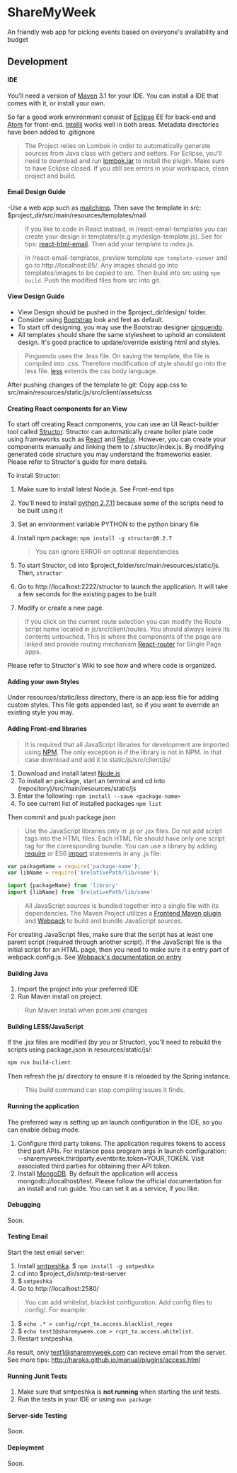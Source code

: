 # ShareMyWeek
An friendly web app for picking events based on everyone's availability and budget

## Development

#### IDE

You'll need a version of [Maven] 3.1 for your IDE. You can install a IDE that comes with it, or install your own.

So far a good work environment consist of [Eclipse] EE for back-end and [Atom] for front-end. [Intellij] works well in both areas.
Metadata directories have been added to .gitignore

> The Project relies on Lombok in order to automatically generate sources from Java class with getters and setters. For Eclipse, you'll need to download and run [lombok.jar] to install the plugin. Make sure to have Eclipse closed. If you still see errors in your workspace, clean project and build.

#### Email Design Guide

-Use a web app such as [mailchimp]. Then save the template in src: $project_dir/src/main/resources/templates/mail

>If you like to code in React instead, in /react-email-templates you can create your design in
templates/(e.g mydesign-template.js). See for tips: [react-html-email]. Then add your template to index.js.

>In /react-email-templates, preview template ```npm template-viewer``` and go to http://localhost:85/. Any images should go into templates/images to be copied to src. Then build into src using ```npm build```. Push the modified files from src into git.

#### View Design Guide

- View Design should be pushed in the $project_dir/design/ folder.
- Consider using [Bootstrap] look and feel as default.
- To start off designing, you may use the Bootstrap designer [pinguendo].
- All templates should share the same stylesheet to uphold an consistent design. It's good practice to update/override existing html and styles.

> Pinguendo uses the .less file. On saving the template, the file is compiled into .css. Therefore modification of style should go into the less file. [less] extends the css body language.

After pushing changes of the template to git: Copy app.css to src/main/resources/static/js/src/client/assets/css

#### Creating React components for an View

To start off creating React components, you can use an UI React-builder tool called [Structor]. Structor can automatically create boiler plate code using frameworks such as [React] and [Redux]. However, you can create your components manually and linking them to /.structor/index.js. By modifying generated code structure you may understand the frameworks easier. Please refer to Structor's guide for more details.

To install Structor:

1. Make sure to install latest Node.js. See Front-end tips
2. You'll need to install [python 2.7.11] because some of the scripts need to be built using it
3. Set an environment variable PYTHON to the python binary file
4. Install npm package: ```npm install -g structor@0.2.7```

    >You can ignore ERROR on optional dependencies
    
5. To start Structor, cd into $project_folder/src/main/resources/static/js. Then, ```structor```
6. Go to http://localhost:2222/structor to launch the application. It will take a few seconds for the existing pages to be built
7. Modify or create a new page.

> If you click on the current route selection you can modify the Route script name located in js/src/client/routes. You should always leave its contents untouched. This is where the components of the page are linked and provide routing mechanism [React-router] for Single Page apps.

Please refer to Structor's Wiki to see how and where code is organized.

#### Adding your own Styles

Under resources/static/less directory, there is an app.less file for adding custom styles. This file gets appended last, so if you want to override an existing style you may.


#### Adding Front-end libraries

>It is required that all JavaScript libraries for development are imported using [NPM]. The only exception is if the library is not in NPM. In that case download and add it to static/js/src/client/js/

1. Download and install latest [Node.js]
2. To install an package, start an terminal and cd into (repository)/src/main/resources/static/js
3. Enter the following: ```npm install --save <package-name>```
4. To see current list of installed packages ```npm list```

Then commit and push package.json

>Use the JavaScript libraries only in .js or .jsx files. Do not add script tags into the HTML files. Each HTML file should have only one script tag for the corresponding bundle.
You can use a library by adding [require] or ES6 [import] statements in any .js file:

```javascript
var packageName = require('package-name');
var libName = require('$relativePath/lib/name');
```

```javascript
import {packageName} from 'library'
import {libName} from '$relativePath/lib/name'
```


> All JavaScript sources is bundled together into a single file with its dependencies. The Maven Project utilizes a [Frontend Maven plugin] and [Webpack] to build and bundle JavaScript sources.

For creating JavaScript files, make sure that the script has at least one parent script (required through another script).
If the JavaScript file is the initial script for an HTML page, then you need to make sure it a entry part of webpack.config.js. See [Webpack's documentation on entry]



#### Building Java

1. Import the project into your preferred IDE
2. Run Maven install on project.

> Run Maven install when pom.xml changes


#### Building LESS/JavaScript

If the .jsx files are modified (by you or Structor), you'll need to rebuild the scripts using package.json in resources/static/js/:

```sh
npm run build-client
```

Then refresh the js/ directory to ensure it is reloaded by the Spring instance.

> This build command can stop compiling issues it finds.


#### Running the application

The preferred way is setting up an launch configuration in the IDE, so you can enable debug mode. 

1. Configure third party tokens. The application requires tokens to access third part APIs. For instance pass program args in launch configuration: --sharemyweek.thirdparty.eventbrite.token=YOUR_TOKEN. Visit associated third parties for obtaining their API token.
2. Install [MongoDB]. By default the application will access mongodb://localhost/test. Please follow the official documentation for an install and run guide. You can set it as a service, if you like.

#### Debugging

Soon.

#### Testing Email

Start the test email server:

1. Install [smtpeshka]. $ ```npm install -g smtpeshka``` 
2. cd into $project_dir/smtp-test-server 
3. $ ```smtpeshka``` 
4. Go to http://localhost:2580/

> You can add whitelist, blacklist configuration. Add config files to config/. For example:

1. $ ```echo .* > config/rcpt_to.access.blacklist_regex```
2. $ ```echo test1@sharemyweek.com > rcpt_to.access.whitelist```.
3. Restart smtpeshka.

As result, only test1@sharemyweek.com can recieve email from the server. See more tips: http://haraka.github.io/manual/plugins/access.html

#### Running Junit Tests

1. Make sure that smtpeshka is __not running__ when starting the unit tests.
2. Run the tests in your IDE or using ```mvn package```


#### Server-side Testing

Soon.

#### Deployment

Soon.

[mailchimp]: http://mailchimp.com
[react-html-email]: https://github.com/chromakode/react-html-email
[Bootstrap]: http://getbootstrap.com/
[React-router]: https://github.com/rackt/react-router
[less]: http://lesscss.org
[import]: https://developer.mozilla.org/en-US/docs/Web/JavaScript/Reference/Statements/import
[React]: http://facebook.github.io/react/
[Redux]: https://github.com/rackt/redux
[Structor]: https://github.com/ipselon/structor
[python 2.7.11]: https://www.python.org/downloads/
[lombok.jar]: https://projectlombok.org/download.html
[Maven]: https://maven.apache.org/
[Atom]: https://atom.io/
[Eclipse]: http://eclipse.org
[Intellij]: https://www.jetbrains.com/idea/
[pinguendo]: http://pingendo.com/
[NPM]: https://www.npmjs.com/
[Node.js]: https://nodejs.org/
[require]: http://requirejs.org/
[Frontend Maven plugin]: https://github.com/eirslett/frontend-maven-plugin
[Webpack]: https://webpack.github.io/
[Webpack's documentation on entry]: https://webpack.github.io/docs/configuration.html#entry
[MongoDB]: https://www.mongodb.org/
[smtpeshka]: https://www.npmjs.com/package/smtpeshka
